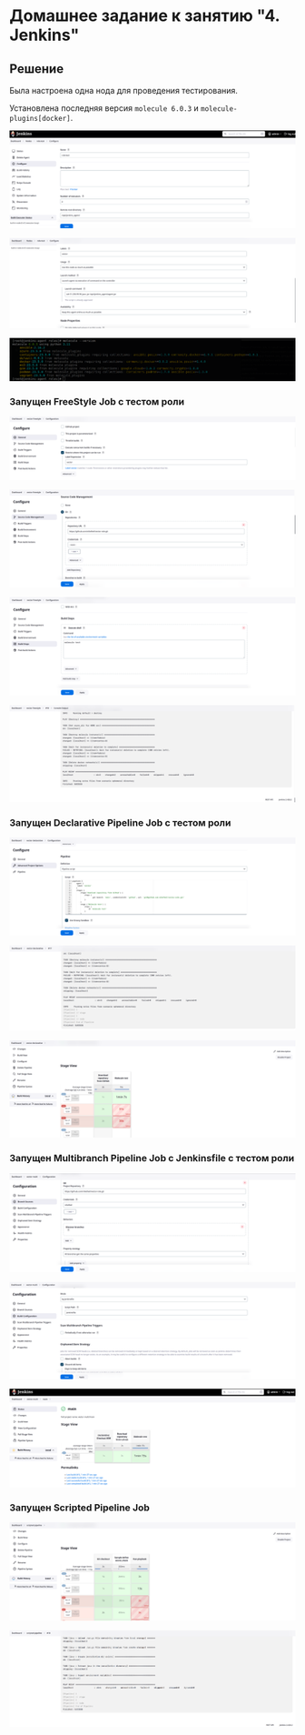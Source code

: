 # Домашнее задание к занятию "4. Jenkins"

## Решение

Была настроена одна нода для проведения тестирования. 

Установлена последняя версия `molecule 6.0.3` и `molecule-plugins[docker]`.

![](./img/node_1.png)

![](./img/node_2.png)

![](./img/node_3.png)

### Запущен FreeStyle Job с тестом роли
![](./img/freestyle_1.png)

![](./img/freestyle_2.png)

![](./img/freestyle_3.png)

![](./img/freestyle_4.png)


### Запущен Declarative Pipeline Job с тестом роли

![](./img/declarative_1.png)

![](./img/declarative_2.png)

![](./img/declarative_3.png)

### Запущен Multibranch Pipeline Job с Jenkinsfile с тестом роли

![](./img/multi_1.png)

![](./img/multi_2.png)

![](./img/multi_3.png)

### Запущен Scripted Pipeline Job

![](./img/scripted_1.png)

![](./img/scripted_2.png)